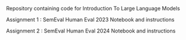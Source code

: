 Repository containing code for Introduction To Large Language Models

Assignment 1 : SemEval Human Eval 2023 Notebook and instructions

Assignment 2 : SemEval Human Eval 2024 Notebook and instructions
